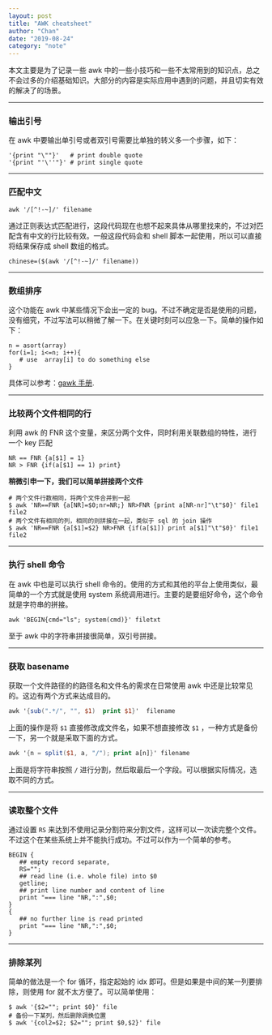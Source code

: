 ```yaml
---
layout: post
title: "AWK cheatsheet"
author: "Chan"
date: "2019-08-24"
category: "note"
---
```


本文主要是为了记录一些 awk 中的一些小技巧和一些不太常用到的知识点，总之不会过多的介绍基础知识。大部分的内容是实际应用中遇到的问题，并且切实有效的解决了的场景。

---

###  输出引号

在 awk 中要输出单引号或者双引号需要比单独的转义多一个步骤，如下：

```
'{print "\""}'   # print double quote
'{print "'\''"}' # print single quote
```

---

### 匹配中文

```shell
awk '/[^!-~]/' filename
```

通过正则表达式匹配进行，这段代码现在也想不起来具体从哪里找来的，不过对匹配含有中文的行比较有效。一般这段代码会和 shell 脚本一起使用，所以可以直接将结果保存成 shell 数组的格式。

```shell
chinese=($(awk '/[^!-~]/' filename))
```

---

### 数组排序

这个功能在 awk 中某些情况下会出一定的 bug。不过不确定是否是使用的问题，没有细究，不过写法可以稍微了解一下。在关键时刻可以应急一下。简单的操作如下：

```shell
n = asort(array)
for(i=1; i<=n; i++){
   # use  array[i] to do something else
}
```

具体可以参考：[gawk 手册](https://www.gnu.org/software/gawk/manual/html_node/Array-Sorting-Functions.html#Array-Sorting-Functions).

---

### 比较两个文件相同的行

利用 awk 的 FNR 这个变量，来区分两个文件，同时利用关联数组的特性，进行一个 key 匹配

```shell
NR == FNR {a[$1] = 1}
NR > FNR {if(a[$1] == 1) print}
```

**稍微引申一下，我们可以简单拼接两个文件**

```shell
# 两个文件行数相同，将两个文件合并到一起
$ awk 'NR==FNR {a[NR]=$0;nr=NR;} NR>FNR {print a[NR-nr]"\t"$0}' file1 file2
# 两个文件有相同的列，相同的则拼接在一起，类似于 sql 的 join 操作
$ awk 'NR==FNR {a[$1]=$2} NR>FNR {if(a[$1]) print a[$1]"\t"$0}' file1 file2
```

---

### 执行 shell 命令

在 awk 中也是可以执行 shell 命令的。使用的方式和其他的平台上使用类似，最简单的一个方式就是使用 system 系统调用进行。主要的是要组好命令，这个命令就是字符串的拼接。

```shell
awk 'BEGIN{cmd="ls"; system(cmd)}' filetxt
```

至于 awk 中的字符串拼接很简单，双引号拼接。

---

### 获取 basename 

获取一个文件路径的的路径名和文件名的需求在日常使用 awk 中还是比较常见的。这边有两个方式来达成目的。

```awk
awk '{sub(".*/", "", $1)  print $1}'  filename
```

上面的操作是将 `$1` 直接修改成文件名，如果不想直接修改 `$1` ，一种方式是备份一下，另一个就是采取下面的方式。

```awk
awk '{n = split($1, a, "/"); print a[n]}' filename
```

上面是将字符串按照 `/` 进行分割，然后取最后一个字段。可以根据实际情况，选取不同的方式。

---

### 读取整个文件

通过设置 `RS`  来达到不使用记录分割符来分割文件，这样可以一次读完整个文件。不过这个在某些系统上并不能执行成功。不过可以作为一个简单的参考。

```
BEGIN { 
   ## empty record separate, 
   RS="";
   ## read line (i.e. whole file) into $0	
   getline; 	
   ## print line number and content of line 
   print "=== line "NR,":",$0; 
}
{
   ## no further line is read printed 
   print "=== line "NR,":",$0; 
}
```

---

### 排除某列

简单的做法是一个 for 循环，指定起始的 idx 即可。但是如果是中间的某一列要排除，则使用 for 就不太方便了。可以简单使用：

```shell
$ awk '{$2=""; print $0}' file
# 备份一下某列，然后删除调换位置
$ awk '{col2=$2; $2=""; print $0,$2}' file
```

